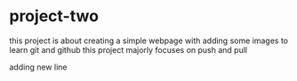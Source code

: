 # project-two
this project is about creating a simple webpage with adding some images to learn git and github
this project majorly focuses on push and pull

adding new line
